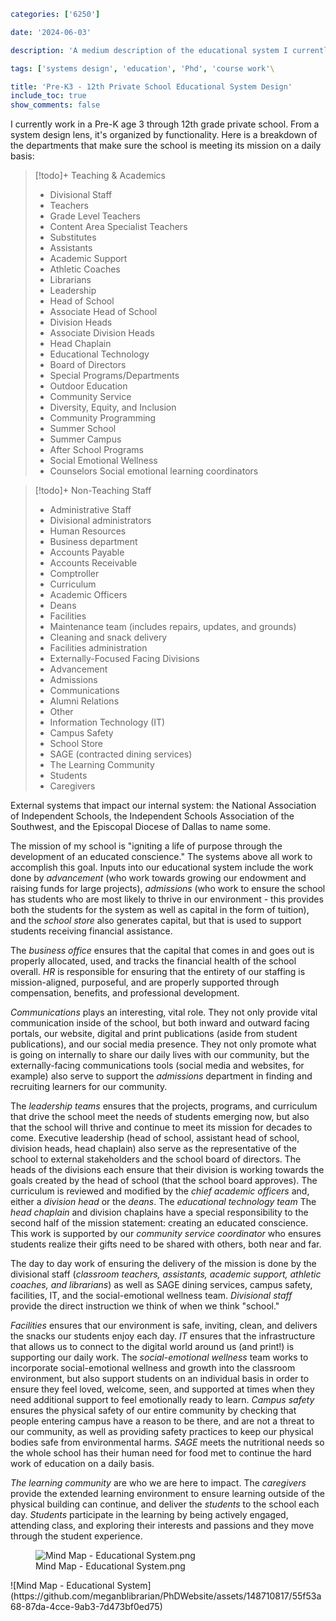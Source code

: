 ```yaml
categories: ['6250']

date: '2024-06-03'

description: 'A medium description of the educational system I currently work in.'

tags: ['systems design', 'education', 'Phd', 'course work'\

title: 'Pre-K3 - 12th Private School Educational System Design'
include_toc: true
show_comments: false
```

I currently work in a Pre-K age 3 through 12th grade private school. From a system design lens, it's organized by functionality. Here is a breakdown of the departments that make sure the school is meeting its mission on a daily basis:

> [!todo]+ Teaching & Academics
> - Divisional Staff
> - Teachers
> - Grade Level Teachers
> - Content Area Specialist Teachers
> - Substitutes
> - Assistants
> - Academic Support
> - Athletic Coaches
> - Librarians
> - Leadership
> - Head of School
> - Associate Head of School
> - Division Heads
> - Associate Division Heads
> - Head Chaplain
> - Educational Technology
> - Board of Directors
> - Special Programs/Departments
> - Outdoor Education
> - Community Service
> - Diversity, Equity, and Inclusion
> - Community Programming
> - Summer School
> - Summer Campus
> - After School Programs
> - Social Emotional Wellness
> - Counselors
>  Social emotional learning coordinators

> [!todo]+ Non-Teaching Staff
> - Administrative Staff
> - Divisional administrators
> - Human Resources
> - Business department
> - Accounts Payable
> - Accounts Receivable
> - Comptroller
> - Curriculum
> - Academic Officers
> - Deans
> - Facilities
> - Maintenance team (includes repairs, updates, and grounds)
> - Cleaning and snack delivery
> - Facilities administration
> - Externally-Focused Facing Divisions
> - Advancement
> - Admissions
> - Communications
> - Alumni Relations
> - Other
> - Information Technology (IT)
> - Campus Safety
> - School Store
> - SAGE (contracted dining services)
> - The Learning Community
> - Students
> - Caregivers

External systems that impact our internal system: the National Association of Independent Schools, the Independent Schools Association of the Southwest, and the Episcopal Diocese of Dallas to name some.

The mission of my school is "igniting a life of purpose through the development of an educated conscience." The systems above all work to accomplish this goal. Inputs into our educational system include the work done by *advancement* (who work towards growing our endowment and raising funds for large projects), *admissions* (who work to ensure the school has students who are most likely to thrive in our environment - this provides both the students for the system as well as capital in the form of tuition), and the *school store* also generates capital, but that is used to support students receiving financial assistance.

The *business office* ensures that the capital that comes in and goes out is properly allocated, used, and tracks the financial health of the school overall. *HR* is responsible for ensuring that the entirety of our staffing is mission-aligned, purposeful, and are properly supported through compensation, benefits, and professional development.

*Communications* plays an interesting, vital role. They not only provide vital communication inside of the school, but both inward and outward facing portals, our website, digital and print publications (aside from student publications), and our social media presence. They not only promote what is going on internally to share our daily lives with our community, but the externally-facing communications tools (social media and websites, for example) also serve to support the *admissions* department in finding and recruiting learners for our community.

The *leadership teams* ensures that the projects, programs, and curriculum that drive the school meet the needs of students emerging now, but also that the school will thrive and continue to meet its mission for decades to come. Executive leadership (head of school, assistant head of school, division heads, head chaplain) also serve as the representative of the school to external stakeholders and the school board of directors. The heads of the divisions each ensure that their division is working towards the goals created by the head of school (that the school board approves). The curriculum is reviewed and modified by the *chief academic officers* and, either a *division head* or the *deans*. The *educational technology team* The *head chaplain* and division chaplains have a special responsibility to the second half of the mission statement: creating an educated conscience. This work is supported by our *community service coordinator* who ensures students realize their gifts need to be shared with others, both near and far.

The day to day work of ensuring the delivery of the mission is done by the divisional staff (*classroom teachers, assistants, academic support, athletic coaches, and librarians*) as well as SAGE dining services, campus safety, facilities, IT, and the social-emotional wellness team. *Divisional staff* provide the direct instruction we think of when we think "school."

*Facilities* ensures that our environment is safe, inviting, clean, and delivers the snacks our students enjoy each day. *IT* ensures that the infrastructure that allows us to connect to the digital world around us (and print!) is supporting our daily work. The *social-emotional wellness* team works to incorporate social-emotional wellness and growth into the classroom environment, but also support students on an individual basis in order to ensure they feel loved, welcome, seen, and supported at times when they need additional support to feel emotionally ready to learn. *Campus safety* ensures the physical safety of our entire community by checking that people entering campus have a reason to be there, and are not a threat to our community, as well as providing safety practices to keep our physical bodies safe from environmental harms. *SAGE* meets the nutritional needs so the whole school has their human need for food met to continue the hard work of education on a daily basis.

*The learning community* are who we are here to impact. The *caregivers* provide the extended learning environment to ensure learning outside of the physical building can continue, and deliver the *students* to the school each day. *Students* participate in the learning by being actively engaged, attending class, and exploring their interests and passions and they move through the student experience.

<figure>
<img src="[/featured.png](https://github.com/meganblibrarian/PhDWebsite/assets/148710817/55f53a68-87da-4cce-9ab3-7d473bf0ed75)" title="wikilink" alt="Mind Map - Educational System.png">
<figcaption aria-hidden="true">Mind Map - Educational
System.png</figcaption>
</figure>
![Mind Map - Educational System](https://github.com/meganblibrarian/PhDWebsite/assets/148710817/55f53a68-87da-4cce-9ab3-7d473bf0ed75)
